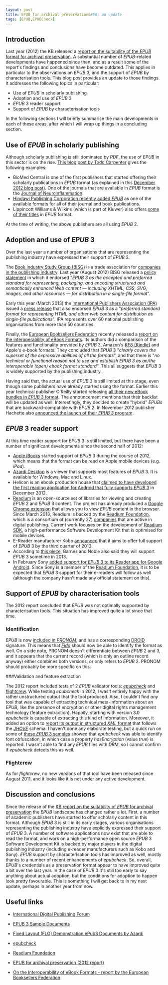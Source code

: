 ```yaml
---
layout: post
title: EPUB for archival preservation&#58; an update
tags: [EPUB,EPUBCheck]
---
```


## Introduction

Last year (2012) the KB released a [report on the suitability of the *EPUB* format for archival preservation](https://zenodo.org/record/839711). A substantial number of *EPUB*-related developments have happened since then, and as a result some of the report's findings and conclusions have become outdated. This applies in particular to the observations on *EPUB* 3, and the support of *EPUB* by characterisation tools. This blog post provides an update to those findings. It addresses the following topics in particular:

* Use of *EPUB* in scholarly publishing
* Adoption and use of *EPUB* 3
* *EPUB* 3 reader support
* Support of *EPUB* by characterisation tools

In the following sections I will briefly summarise the main developments in each of these areas, after which I will wrap up things in a concluding section.

<!-- more -->

## Use of *EPUB* in scholarly publishing

Although scholarly publishing is still dominated by *PDF*, the use of *EPUB* in this sector is on the rise. [This blog post by Todd Carpenter](http://scholarlykitchen.sspnet.org/2013/03/19/is-it-time-for-scholarly-journal-publishers-to-begin-distributing-articles-using-epub-3/) gives the following examples:

* BioMed Central is one of the first publishers that started offering their scholarly publications in *EPUB* format (as explained in this [December 2012 blog post](http://blogs.biomedcentral.com/bmcblog/2012/12/11/biomed-central-now-publishes-in-epub-format/)). One of the journals that are available in *EPUB* format is the  [Journal of Neuroinflammation](http://www.jneuroinflammation.com/content). 
* [Hindawi Publishing Corporation recently added *EPUB*](http://www.hindawi.com/epub/) as one of the available formats for all of their journal and book publications. 
* Lippincott Williams & Wilkins (which is part of Kluwer) also offers [some of their titles](http://journals.lww.com/pages/results.aspx?txtKeywords=epub) in *EPUB* format. 

At the time of writing, the above publishers are all using *EPUB* 2.

## Adoption and use of *EPUB* 3

Over the last year a number of organisations that are representing the publishing industry have expressed their support of *EPUB* 3. 

The [Book Industry Study Group (BISG)](http://www.bisg.org) is a trade association for [companies in  the publishing industry](http://www.bisg.org/directory/). Last year (August 2012) BISG released a [policy statement](http://www.bisg.org/what-we-do-4-155-pol-1201-endorsement-of-epub-3.php) in which it endorsed "*EPUB 3 as the accepted and preferred standard for representing, packaging, and encoding structured and semantically enhanced Web content — including XHTML, CSS, SVG, images, and other resources — for distribution in a single-file format*".

Early this year (March 2013) the [International Publishers Association (IPA)](http://www.internationalpublishers.org/) issued a [press release](http://www.internationalpublishers.org/images/stories/PR/2013/epub3pr_final.pdf) that also endorsed *EPUB* 3 as a "*preferred standard format for representing HTML and other web content for distribution as single-file publications*". IPA represents over 60 national publishing organisations from more than 50 countries.

Finally, the [European Booksellers Federation](http://www.europeanbooksellers.eu/) recently released a [report on the interoperability of eBook Formats](http://www.europeanbooksellers.eu/positionpaper/interoperability-e-books-formats). Its authors did a comparison of the features and functionality provided by *EPUB* 3, Amazon's [KF8 (Kindle)](https://en.wikipedia.org/wiki/Amazon_Kindle#Proprietary_formats_.28AZW.2C_KF8.29) and Apple's e-book formats. They concluded that *EPUB* 3 "*clearly covers the superset of the expressive abilities of all the formats*", and that there is "*no technical or functional reason not to use and establish EPUB 3 as an/the interoperable (open) ebook format standard*". This all suggests that *EPUB* 3 is widely supported by the publishing industry.

Having said that, the actual use of *EPUB* 3 is still limited at this stage, even though some publishers have already started using the format. Earlier this year technical publisher O’Reilly started releasing [all their new eBook bundles in *EPUB* 3 format](http://toc.oreilly.com/2013/02/oreillys-journey-to-epub-3.html). The announcement mentions that their backlist will be updated as well. Interestingly, they decided to create "hybrid" *EPUB*s that are backward-compatible with *EPUB* 2. In November 2012 publisher Hachette also [announced the launch of their *EPUB 3* program](http://www.digitalbookworld.com/2012/hachette-launches-epub3-program-committed-to-the-format/).


## *EPUB* 3 reader support

At this time reader support for *EPUB* 3 is still limited, but there have been a number of significant developments since the second half of 2012:

* [Apple iBooks](http://www.apple.com/apps/ibooks/) started support of *EPUB* 3 during the course of 2012, which means that the format can be read on Apple mobile devices (e.g. *iPad*). 
* [Azardi Desktop](http://azardi.infogridpacific.com/) is a viewer that supports most features of *EPUB* 3. It is available for Windows, Mac and Linux. 
* Helicon is an ebook production house that [claimed to have developed the first reading application for Android that fully supports *EPUB* 3](http://www.digitalbookworld.com/2012/helicon-books-claims-first-e-reader-for-android-with-full-epub3-support/) in December 2012.
* [Readium](http://readium.org/) is an open-source set of libraries for viewing and creating *EPUB* 2 and *EPUB* 3 content. The project has already produced a [Google Chrome extension](https://chrome.google.com/webstore/detail/empty-title/fepbnnnkkadjhjahcafoaglimekefifl?hl=en) that allows you to view *EPUB* content in the browser. Since March 2013, Readium is backed by the [Readium Foundation](http://readium.org/readium-foundation-announced), which is a consortium of (currently 27) [companies](http://readium.org/membership) that are active in digital publishing. Current work focuses on the development of [Readium SDK](http://readium.org/projects/readium-sdk), a high-performance Software Development Kit that is optimised for mobile devices. 
* E-Reader manufacturer Kobo [announced](http://www.digitalbookworld.com/2012/kobo-to-fully-support-epub-3-by-third-quarter-2013/) that it aims to offer full support of *EPUB* 3 by the third quarter of 2013.
* According to [this piece](http://goodereader.com/blog/electronic-readers/the-conundrum-of-digital-publishing-html5-or-epub-3/), Barnes and Noble also said they will support *EPUB* 3 sometime in  2013.
* In February Sony [added support for *EPUB* 3 to its Reader app for Google Android](http://goodereader.com/blog/electronic-readers/sony-reader-for-android-updated-to-support-epub-3/). Since Sony is a member of the [Readium Foundation](http://readium.org/readium-foundation-announced), it is to be expected that *EPUB* 3 support for their e-readers will follow as well (although the company hasn't made any official statement on this).

## Support of *EPUB* by characterisation tools

The 2012 report concluded that *EPUB* was not optimally supported by characterisation tools. This situation has improved quite a lot since that time. 

### Identification

*EPUB* is now [included in *PRONOM*](http://www.nationalarchives.gov.uk/PRONOM/Format/proFormatSearch.aspx?status=detailReport&id=1270), and has a corresponding [DROID](http://www.nationalarchives.gov.uk/information-management/projects-and-work/droid.htm) signature. This means that [*Fido*](http://fido.openpreservation.org/) should now be able to identify the format as well. On a side note, PRONOM doesn't differentiate between *EPUB* 2 and 3, and it appears that the current record (which is only an outline record anyway) either combines both versions, or only refers to *EPUB* 2. PRONOM should probably be more specific on this.

###Validation and feature extraction

The 2012 report included tests of 2 *EPUB* validator tools: [*epubcheck*](http://code.google.com/p/epubcheck/) and [flightcrew](http://code.google.com/p/flightcrew/). While testing *epubcheck* in 2012, I was't entirely happy with the rather unstructured output that the tool produced. Also, I couldn't find *any* tool that was capable of extracting technical meta-information about an *EPUB*, like the presence of encryption or other digital rights management technology (feature extraction). Happily, starting with version 3.0 *epubcheck* is capable of extracting this kind of information. Moreover, it added an option to [report its output in structured *XML* format](http://code.google.com/p/epubcheck/wiki/Extraction) that follows the [*JHOVE*](http://sourceforge.net/projects/jhove/) schema. I haven't done any elaborate testing, but a quick run on some of [these *EPUB* 3 samples](http://code.google.com/p/epub-samples/) showed that *epubcheck* was able to identify font obfuscation, in which case a property *hasEncryption* (value *true*) is reported. I wasn't able to find any *EPUB* files with *DRM*, so I cannot confirm if *epubcheck* detects this as well.

### Flightcrew

As for *flightcrew*, no new versions of that tool have been released since August 2011, and it looks like it is not under any active development.

## Discussion and conclusions

Since the release of the [KB report on the suitability of *EPUB* for archival preservation](https://zenodo.org/record/839711) the *EPUB* landscape has changed rather a lot. First, a number of academic publishers have started to offer scholarly content in this format. Although *EPUB* 3 is still in its early stages, various organisations representing the publishing industry have explicitly expressed their support of *EPUB* 3. A number of software applications now exist that are able to read the format, and work on a high-performance open source *EPUB* 3 Software Development Kit is backed by major players in the digital publishing industry (including e-reader manufacturers such as Kobo and Sony). *EPUB* support by characterisation tools has improved as well, mostly thanks to a number of recent enhancements of *epubcheck*. So, overall, *EPUB*'s credentials as a preservation format appear to have improved quite a bit over the last year. In the case of *EPUB* 3 it's still too early to say anything about actual adoption, but the conditions for adoption to happen look pretty favourable. This is something I will get back to in my next update, perhaps in another year from now.   

## Useful links

* [International Digital Publishing Forum ](http://idpf.org/)

* [EPUB 3 Sample Documents](http://code.google.com/p/epub-samples/)

* [Fixed Layout (FLO) Demonstration ePub3 Documents by Azardi](http://azardi.infogridpacific.com/resources.html)

* [epubcheck](http://code.google.com/p/epubcheck/)

* [Readium Foundation](http://readium.org/)

* [EPUB for archival preservation (2012 report)](https://zenodo.org/record/839711)

* [On the Interoperability of eBook Formats - report by the European Booksellers Federation](http://www.europeanbooksellers.eu/positionpaper/interoperability-e-books-formats)
